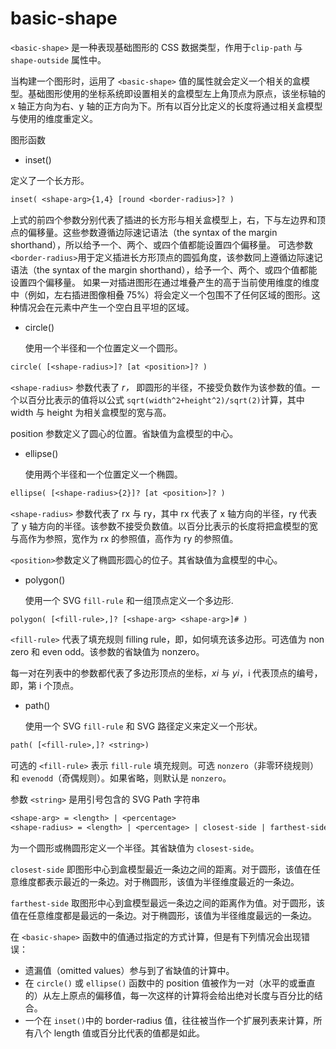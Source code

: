 # basic-shape

`<basic-shape>` 是一种表现基础图形的 CSS 数据类型，作用于`clip-path` 与 `shape-outside` 属性中。

当构建一个图形时，运用了 `<basic-shape>` 值的属性就会定义一个相关的盒模型。基础图形使用的坐标系统即设置相关的盒模型左上角顶点为原点，该坐标轴的 x 轴正方向为右、y 轴的正方向为下。所有以百分比定义的长度将通过相关盒模型与使用的维度重定义。

图形函数

- inset()

定义了一个长方形。

```txt
inset( <shape-arg>{1,4} [round <border-radius>]? )
```

上式的前四个参数分别代表了插进的长方形与相关盒模型上，右，下与左边界和顶点的偏移量。这些参数遵循边际速记语法（the syntax of the margin shorthand），所以给予一个、两个、或四个值都能设置四个偏移量。
可选参数`<border-radius>`用于定义插进长方形顶点的圆弧角度，该参数同上遵循边际速记语法（the syntax of the margin shorthand），给予一个、两个、或四个值都能设置四个偏移量。
如果一对插进图形在通过堆叠产生的高于当前使用维度的维度中（例如，左右插进图像相叠 75%）将会定义一个包围不了任何区域的图形。这种情况会在元素中产生一个空白且平坦的区域。

- circle()

  使用一个半径和一个位置定义一个圆形。

```txt
circle( [<shape-radius>]? [at <position>]? )
```

`<shape-radius>` 参数代表了 _r，_ 即圆形的半径，不接受负数作为该参数的值。一个以百分比表示的值将以公式 `sqrt(width^2+height^2)/sqrt(2)`计算，其中 width 与 height 为相关盒模型的宽与高。

position 参数定义了圆心的位置。省缺值为盒模型的中心。

- ellipse()

  使用两个半径和一个位置定义一个椭圆。

```txt
ellipse( [<shape-radius>{2}]? [at <position>]? )
```

`<shape-radius>` 参数代表了 rx 与 ry，其中 rx 代表了 x 轴方向的半径，ry 代表了 y 轴方向的半径。该参数不接受负数值。以百分比表示的长度将把盒模型的宽与高作为参照，宽作为 rx 的参照值，高作为 ry 的参照值。

`<position>`参数定义了椭圆形圆心的位子。其省缺值为盒模型的中心。

- polygon()

  使用一个 SVG `fill-rule` 和一组顶点定义一个多边形.

```txt
polygon( [<fill-rule>,]? [<shape-arg> <shape-arg>]# )
```

`<fill-rule>` 代表了填充规则 filling rule，即，如何填充该多边形。可选值为 non zero 和 even odd。该参数的省缺值为 nonzero。

每一对在列表中的参数都代表了多边形顶点的坐标，_xi_ 与 _yi_，i 代表顶点的编号，即，第 i 个顶点。

- path()

  使用一个 SVG `fill-rule` 和 SVG 路径定义来定义一个形状。

```txt
path( [<fill-rule>,]? <string>)
```

可选的 `<fill-rule>` 表示 `fill-rule` 填充规则。可选 `nonzero`（非零环绕规则）和 `evenodd`（奇偶规则）。如果省略，则默认是 `nonzero`。

参数 `<string>` 是用引号包含的 SVG Path 字符串

```txt
<shape-arg> = <length> | <percentage>
<shape-radius> = <length> | <percentage> | closest-side | farthest-side
```

为一个圆形或椭圆形定义一个半径。其省缺值为 `closest-side`。

`closest-side` 即图形中心到盒模型最近一条边之间的距离。对于圆形，该值在任意维度都表示最近的一条边。对于椭圆形，该值为半径维度最近的一条边。

`farthest-side` 取图形中心到盒模型最远一条边之间的距离作为值。对于圆形，该值在任意维度都是最远的一条边。对于椭圆形，该值为半径维度最远的一条边。

在 `<basic-shape>` 函数中的值通过指定的方式计算，但是有下列情况会出现错误：

- 遗漏值（omitted values）参与到了省缺值的计算中。
- 在 `circle()` 或 `ellipse()` 函数中的 position 值被作为一对（水平的或垂直的）从左上原点的偏移值，每一次这样的计算将会给出绝对长度与百分比的结合。
- 一个在 `inset()`中的 border-radius 值，往往被当作一个扩展列表来计算，所有八个 length 值或百分比代表的值都是如此。
